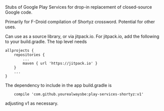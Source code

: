 
Stubs of Google Play Services for drop-in replacement of closed-source
Google code.

Primarily for F-Droid compilation of Shortyz crossword.  Potential for
other uses.

Can use as a source library, or via jitpack.io.  For jitpack.io, add the
following to your build.gradle.  The top level needs
```
allprojects {
    repositories {
        ...
        maven { url 'https://jitpack.io' }
    }
    ...
}
```
The dependency to include in the app build.gradle is
```
    compile 'com.github.yourealwaysbe:play-services-shortyz:v1'
```
adjusting v1 as necessary.

